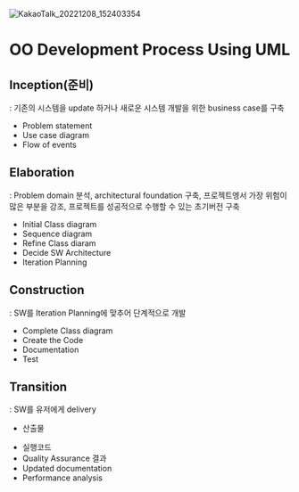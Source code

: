 ![KakaoTalk_20221208_152403354](https://user-images.githubusercontent.com/86418674/206373689-36711ac0-7be9-450d-aa34-21bd071937cc.png)


# OO Development Process Using UML

## Inception(준비)

: 기존의 시스템을 update 하거나 새로운 시스템 개발을 위한 business case를 구축 

- Problem statement
- Use case diagram
- Flow of events 

## Elaboration 
: Problem domain 분석, architectural foundation 구축, 프로젝트엥서 가장 위험이 많은 부분을 강조, 프로젝트를 성공적으로 수행할 수 있는 초기버전 구축

- Initial Class diagram
- Sequence diagram
- Refine Class diaram
- Decide SW Architecture
- Iteration Planning

## Construction
: SW를 Iteration Planning에 맞추어 단계적으로 개발

- Complete Class diagram
- Create the Code
- Documentation
- Test

## Transition
: SW를 유저에게 delivery

* 산출물
- 실행코드
- Quality Assurance 결과
- Updated documentation
- Performance analysis
